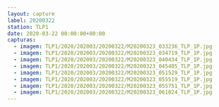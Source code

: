 ```yaml
---
layout: capture
label: 20200322
station: TLP1
date: 2020-03-22 00:00:00+00:00
capturas:
  - imagem: TLP1/2020/202003/20200322/M20200323_033236_TLP_1P.jpg
  - imagem: TLP1/2020/202003/20200322/M20200323_034719_TLP_1P.jpg
  - imagem: TLP1/2020/202003/20200322/M20200323_040434_TLP_1P.jpg
  - imagem: TLP1/2020/202003/20200322/M20200323_045405_TLP_1P.jpg
  - imagem: TLP1/2020/202003/20200322/M20200323_051529_TLP_1P.jpg
  - imagem: TLP1/2020/202003/20200322/M20200323_055519_TLP_1P.jpg
  - imagem: TLP1/2020/202003/20200322/M20200323_055751_TLP_1P.jpg
  - imagem: TLP1/2020/202003/20200322/M20200323_061024_TLP_1P.jpg
---
```

